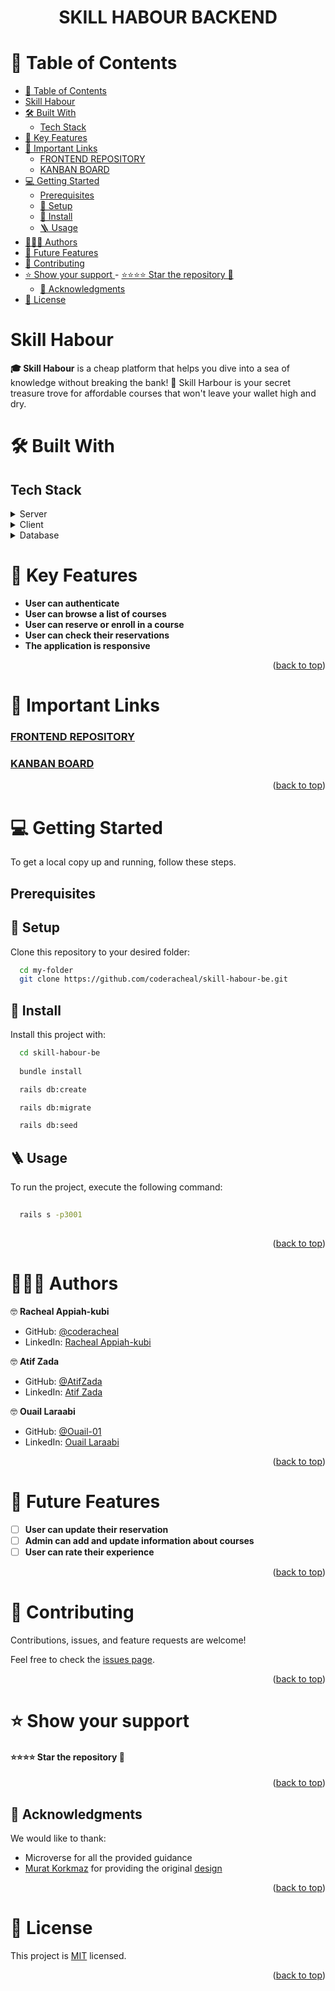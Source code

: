 <a name="readme-top"></a>

<h1 align='center'><b>SKILL HABOUR BACKEND</b></h1>

<!-- TABLE OF CONTENTS -->

# 📗 Table of Contents

- [📗 Table of Contents](#-table-of-contents)
- [Skill Habour ](#skill-habour-)
- [🛠 Built With ](#-built-with-)
  - [Tech Stack ](#tech-stack-)
- [💮 Key Features ](#-key-features-)
- [🚀 Important Links ](#-important-links-)
    - [FRONTEND REPOSITORY](#frontend-repository)
    - [KANBAN BOARD](#kanban-board)
- [💻 Getting Started ](#-getting-started-)
  - [Prerequisites ](#prerequisites-)
  - [🧰 Setup ](#-setup-)
  - [🔧 Install ](#-install-)
  - [🪜 Usage ](#-usage-)
- [🧑🏽‍💻 Authors ](#-authors-)
- [🔭 Future Features ](#-future-features-)
- [🤝 Contributing ](#-contributing-)
- [⭐️ Show your support ](#️-show-your-support-)
      - [⭐️⭐️⭐️⭐️ Star the repository 💸](#️️️️-star-the-repository-)
  - [🙏 Acknowledgments ](#-acknowledgments-)
- [📝 License ](#-license-)

<!-- PROJECT DESCRIPTION -->

# Skill Habour <a name="about-project"></a>

**🎓 Skill Habour** is a cheap platform that helps you  dive into a sea of knowledge without breaking the bank! 🌊 Skill Harbour is your secret treasure trove for affordable courses that won't leave your wallet high and dry.

# 🛠 Built With <a name="built-with"></a>

## Tech Stack <a name="tech-stack"></a>

<details>
  <summary>Server</summary>
  <ul>
    <li><a href="https://rubyonrails.org/">Ruby on Rails</a></li>
  </ul>
</details>

<details>
<summary>Client</summary>
  <ul>
    <li><a href="https://www.postgresql.org/">ReactJS</a></li>
  </ul>
</details>

<details>
<summary>Database</summary>
  <ul>
    <li><a href="https://www.postgresql.org/">PostgreSQL</a></li>
  </ul>
</details>


<!-- Features -->

# 💮 Key Features <a name="key-features"></a>

- **User can authenticate**
- **User can browse a list of courses**
- **User can reserve or enroll in a course**
- **User can check their reservations**
- **The application is responsive**

<p align="right">(<a href="#readme-top">back to top</a>)</p>

<!-- LIVE DEMO -->

# 🚀 Important Links <a name="important-links"></a>

<!-- ### [LIVE DEMO]() -->
### [FRONTEND REPOSITORY](https://github.com/coderacheal/skill-habour-fe)
### [KANBAN BOARD](https://github.com/users/coderacheal/projects/5/views/1)
<!-- ### [API DOCUMENTATION]() -->


<p align="right">(<a href="#readme-top">back to top</a>)</p>

<!-- GETTING STARTED -->

# 💻 Getting Started <a name="getting-started"></a>

To get a local copy up and running, follow these steps.

## Prerequisites <a name="prerequisites"></a>

  
## 🧰 Setup <a name="setup"></a>

Clone this repository to your desired folder:

```sh
  cd my-folder
  git clone https://github.com/coderacheal/skill-habour-be.git
```

## 🔧 Install <a name="install"></a>

Install this project with:

```sh
  cd skill-habour-be
  
  bundle install

  rails db:create

  rails db:migrate

  rails db:seed
```

## 🪜 Usage <a name="usage"></a>

To run the project, execute the following command:

```sh
  
  rails s -p3001
  
```

<p align="right">(<a href="#readme-top">back to top</a>)</p>

<!-- AUTHORS -->

# 🧑🏽‍💻 Authors <a name="authors"></a>

🤓 **Racheal Appiah-kubi**

- GitHub: [@coderacheal](https://github.com/coderacheal)
- LinkedIn: [Racheal Appiah-kubi](https://www.linkedin.com/in/racheal-appiah-kubi/)

🤓 **Atif Zada**

- GitHub: [@AtifZada](https://github.com/Atifzada)
- LinkedIn: [Atif Zada]()

🤓 **Ouail Laraabi**

- GitHub: [@Ouail-01](https://github.com/Ouail-01l)
- LinkedIn: [Ouail Laraabi]()


<p align="right">(<a href="#readme-top">back to top</a>)</p>

<!-- FUTURE FEATURES -->

# 🔭 Future Features <a name="future-features"></a>

- [ ] **User can update their reservation**
- [ ] **Admin can add and update information about courses**
- [ ] **User can rate their experience**

<p align="right">(<a href="#readme-top">back to top</a>)</p>

<!-- CONTRIBUTING -->

# 🤝 Contributing <a name="contributing"></a>

Contributions, issues, and feature requests are welcome!

Feel free to check the [issues page](../../issues/).

<p align="right">(<a href="#readme-top">back to top</a>)</p>

<!-- SUPPORT -->

# ⭐️ Show your support <a name="support"></a>

#### ⭐️⭐️⭐️⭐️ Star the repository 💸


<p align="right">(<a href="#readme-top">back to top</a>)</p>

<!-- ACKNOWLEDGEMENTS -->

## 🙏 Acknowledgments <a name="acknowledgements"></a>

We would like to thank: 
- Microverse for all the provided guidance
- [Murat Korkmaz](https://www.behance.net/muratk) for providing the original [design](https://www.behance.net/gallery/26425031/Vespa-Responsive-Redesign)

<p align="right">(<a href="#readme-top">back to top</a>)</p>

<!-- LICENSE -->

# 📝 License <a name="license"></a>

This project is [MIT](./LICENSE) licensed.

<p align="right">(<a href="#readme-top">back to top</a>)</p>

